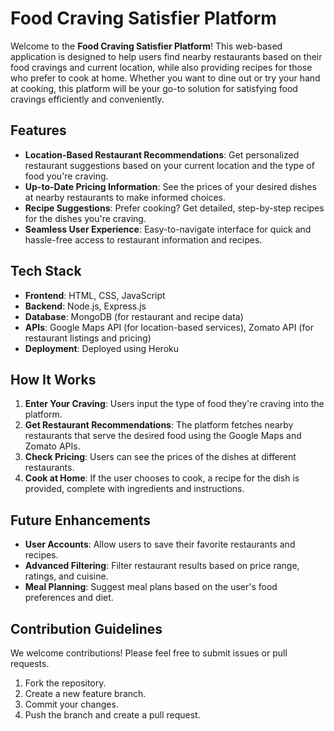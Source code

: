 # Food Craving Satisfier Platform

Welcome to the **Food Craving Satisfier Platform**! This web-based application is designed to help users find nearby restaurants based on their food cravings and current location, while also providing recipes for those who prefer to cook at home. Whether you want to dine out or try your hand at cooking, this platform will be your go-to solution for satisfying food cravings efficiently and conveniently.

## Features

- **Location-Based Restaurant Recommendations**: Get personalized restaurant suggestions based on your current location and the type of food you're craving.
- **Up-to-Date Pricing Information**: See the prices of your desired dishes at nearby restaurants to make informed choices.
- **Recipe Suggestions**: Prefer cooking? Get detailed, step-by-step recipes for the dishes you're craving.
- **Seamless User Experience**: Easy-to-navigate interface for quick and hassle-free access to restaurant information and recipes.

## Tech Stack

- **Frontend**: HTML, CSS, JavaScript
- **Backend**: Node.js, Express.js
- **Database**: MongoDB (for restaurant and recipe data)
- **APIs**: Google Maps API (for location-based services), Zomato API (for restaurant listings and pricing)
- **Deployment**: Deployed using Heroku

## How It Works

1. **Enter Your Craving**: Users input the type of food they're craving into the platform.
2. **Get Restaurant Recommendations**: The platform fetches nearby restaurants that serve the desired food using the Google Maps and Zomato APIs.
3. **Check Pricing**: Users can see the prices of the dishes at different restaurants.
4. **Cook at Home**: If the user chooses to cook, a recipe for the dish is provided, complete with ingredients and instructions.

## Future Enhancements

- **User Accounts**: Allow users to save their favorite restaurants and recipes.
- **Advanced Filtering**: Filter restaurant results based on price range, ratings, and cuisine.
- **Meal Planning**: Suggest meal plans based on the user's food preferences and diet.

## Contribution Guidelines

We welcome contributions! Please feel free to submit issues or pull requests.

1. Fork the repository.
2. Create a new feature branch.
3. Commit your changes.
4. Push the branch and create a pull request.
